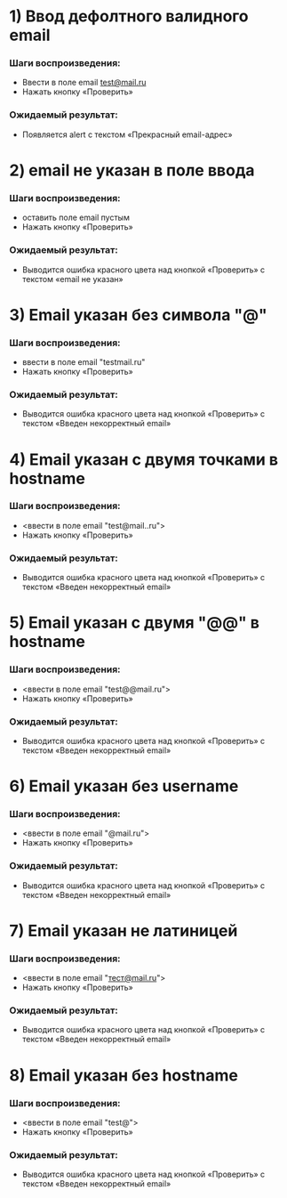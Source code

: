 
# 1) Ввод дефолтного валидного email
### Шаги воспроизведения:
- Ввести в поле email test@mail.ru
- Нажать кнопку «Проверить»
### Ожидаемый результат: 
- Появляется alert с текстом «Прекрасный email-адрес»

# 2) email не указан в поле ввода
### Шаги воспроизведения:
- оставить поле email пустым
- Нажать кнопку «Проверить»
### Ожидаемый результат: 
- Выводится ошибка красного цвета над кнопкой «Проверить» с текстом «email не указан»

# 3) Email указан без символа "@"
### Шаги воспроизведения:
- ввести в поле email "testmail.ru"
- Нажать кнопку «Проверить»
### Ожидаемый результат: 
- Выводится ошибка красного цвета над кнопкой «Проверить» с текстом «Введен некорректный email»

# 4) Email указан с двумя точками в hostname
### Шаги воспроизведения:
- <ввести в поле email "test@mail..ru">
- Нажать кнопку «Проверить»
### Ожидаемый результат: 
- Выводится ошибка красного цвета над кнопкой «Проверить» с текстом «Введен некорректный email»

# 5) Email указан с двумя "@@" в hostname
### Шаги воспроизведения:
- <ввести в поле email "test@@mail.ru">
- Нажать кнопку «Проверить»
### Ожидаемый результат: 
- Выводится ошибка красного цвета над кнопкой «Проверить» с текстом «Введен некорректный email»

# 6) Email указан без username
### Шаги воспроизведения:
- <ввести в поле email "@mail.ru">
- Нажать кнопку «Проверить»
### Ожидаемый результат: 
- Выводится ошибка красного цвета над кнопкой «Проверить» с текстом «Введен некорректный email»

# 7) Email указан не латиницей 
### Шаги воспроизведения:
- <ввести в поле email "тест@mail.ru">
- Нажать кнопку «Проверить»
### Ожидаемый результат: 
- Выводится ошибка красного цвета над кнопкой «Проверить» с текстом «Введен некорректный email»

# 8) Email указан без hostname
### Шаги воспроизведения:
- <ввести в поле email "test@">
- Нажать кнопку «Проверить»
### Ожидаемый результат: 
- Выводится ошибка красного цвета над кнопкой «Проверить» с текстом «Введен некорректный email»

  


